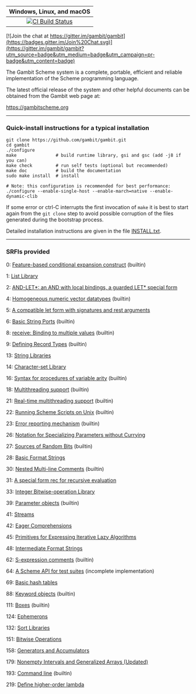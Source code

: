 |**Windows, Linux, and macOS**|
|:--:|
|[![CI Build Status](https://github.com/gambit/gambit/workflows/Gambit/badge.svg?branch=master)](https://github.com/gambit/gambit/actions?query=workflow%3A%22Gambit%22)|

[![Join the chat at https://gitter.im/gambit/gambit](https://badges.gitter.im/Join%20Chat.svg)](https://gitter.im/gambit/gambit?utm_source=badge&utm_medium=badge&utm_campaign=pr-badge&utm_content=badge)

The Gambit Scheme system is a complete, portable, efficient and
reliable implementation of the Scheme programming language.

The latest official release of the system and other helpful documents
can be obtained from the Gambit web page at:

  https://gambitscheme.org

<hr>

### Quick-install instructions for a typical installation

    git clone https://github.com/gambit/gambit.git
    cd gambit
    ./configure
    make               # build runtime library, gsi and gsc (add -j8 if you can)
    make check         # run self tests (optional but recommended)
    make doc           # build the documentation
    sudo make install  # install

    # Note: this configuration is recommended for best performance:
    ./configure --enable-single-host --enable-march=native --enable-dynamic-clib

If some error or ctrl-C interrupts the first invocation of `make` it
is best to start again from the `git clone` step to avoid possible
corruption of the files generated during the bootstrap process.

Detailed installation instructions are given in the file [INSTALL.txt](https://github.com/gambit/gambit/blob/master/INSTALL.txt).

<hr>

### SRFIs provided

0: [Feature-based conditional expansion construct](https://srfi.schemers.org/srfi-0/srfi-0.html) (builtin)

1: [List Library](https://srfi.schemers.org/srfi-1/srfi-1.html)

2: [AND-LET*: an AND with local bindings, a guarded LET* special form](https://srfi.schemers.org/srfi-2/srfi-2.html)

4: [Homogeneous numeric vector datatypes](https://srfi.schemers.org/srfi-4/srfi-4.html) (builtin)

5: [A compatible let form with signatures and rest arguments](https://srfi.schemers.org/srfi-5/srfi-5.html)

6: [Basic String Ports](https://srfi.schemers.org/srfi-6/srfi-6.html) (builtin)

8: [receive: Binding to multiple values](https://srfi.schemers.org/srfi-8/srfi-8.html) (builtin)

9: [Defining Record Types](https://srfi.schemers.org/srfi-9/srfi-9.html) (builtin)

13: [String Libraries](https://srfi.schemers.org/srfi-13/srfi-13.html)

14: [Character-set Library](https://srfi.schemers.org/srfi-14/srfi-14.html)

16: [Syntax for procedures of variable arity](https://srfi.schemers.org/srfi-16/srfi-16.html) (builtin)

18: [Multithreading support](https://srfi.schemers.org/srfi-18/srfi-18.html) (builtin)

21: [Real-time multithreading support](https://srfi.schemers.org/srfi-21/srfi-21.html) (builtin)

22: [Running Scheme Scripts on Unix](https://srfi.schemers.org/srfi-22/srfi-22.html) (builtin)

23: [Error reporting mechanism](https://srfi.schemers.org/srfi-23/srfi-23.html) (builtin)

26: [Notation for Specializing Parameters without Currying](https://srfi.schemers.org/srfi-26/srfi-26.html)

27: [Sources of Random Bits](https://srfi.schemers.org/srfi-27/srfi-27.html) (builtin)

28: [Basic Format Strings](https://srfi.schemers.org/srfi-28/srfi-28.html)

30: [Nested Multi-line Comments](https://srfi.schemers.org/srfi-30/srfi-30.html) (builtin)

31: [A special form rec for recursive evaluation](https://srfi.schemers.org/srfi-31/srfi-31.html)

33: [Integer Bitwise-operation Library](https://srfi.schemers.org/srfi-33/srfi-33.html)

39: [Parameter objects](https://srfi.schemers.org/srfi-39/srfi-39.html) (builtin)

41: [Streams](https://srfi.schemers.org/srfi-41/srfi-41.html)

42: [Eager Comprehensions](https://srfi.schemers.org/srfi-42/srfi-42.html)

45: [Primitives for Expressing Iterative Lazy Algorithms](https://srfi.schemers.org/srfi-45/srfi-45.html)

48: [Intermediate Format Strings](https://srfi.schemers.org/srfi-48/srfi-48.html)

62: [S-expression comments](https://srfi.schemers.org/srfi-62/srfi-62.html) (builtin)

64: [A Scheme API for test suites](https://srfi.schemers.org/srfi-64/srfi-64.html) (incomplete implementation)

69: [Basic hash tables](https://srfi.schemers.org/srfi-69/srfi-69.html)

88: [Keyword objects](https://srfi.schemers.org/srfi-88/srfi-88.html) (builtin)

111: [Boxes](https://srfi.schemers.org/srfi-111/srfi-111.html) (builtin)

124: [Ephemerons](https://srfi.schemers.org/srfi-124/srfi-124.html)

132: [Sort Libraries](https://srfi.schemers.org/srfi-132/srfi-132.html)

151: [Bitwise Operations](https://srfi.schemers.org/srfi-151/srfi-151.html)

158: [Generators and Accumulators](https://srfi.schemers.org/srfi-158/srfi-158.html)

179: [Nonempty Intervals and Generalized Arrays (Updated)](https://srfi.schemers.org/srfi-179/srfi-179.html)

193: [Command line](https://srfi.schemers.org/srfi-193/srfi-193.html) (builtin)

219: [Define higher-order lambda](https://srfi.schemers.org/srfi-219/srfi-219.html)
